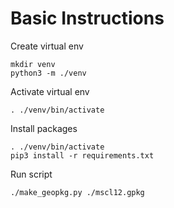 # Basic Instructions

Create virtual env

```
mkdir venv
python3 -m ./venv
```

Activate virtual env

```
. ./venv/bin/activate
```

Install packages

```
. ./venv/bin/activate
pip3 install -r requirements.txt
```

Run script

```
./make_geopkg.py ./mscl12.gpkg
```
